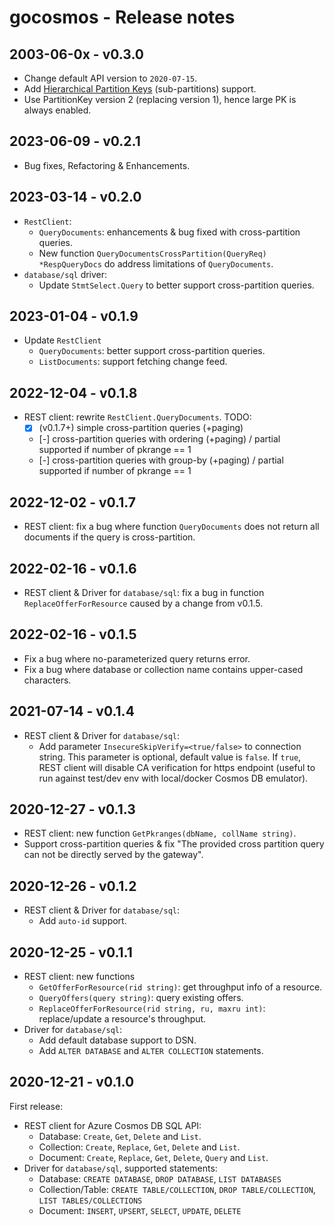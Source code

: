 # gocosmos - Release notes

## 2003-06-0x - v0.3.0

- Change default API version to `2020-07-15`.
- Add [Hierarchical Partition Keys](https://learn.microsoft.com/en-us/azure/cosmos-db/hierarchical-partition-keys) (sub-partitions) support.
- Use PartitionKey version 2 (replacing version 1), hence large PK is always enabled.

## 2023-06-09 - v0.2.1

- Bug fixes, Refactoring & Enhancements.

## 2023-03-14 - v0.2.0

- `RestClient`:
  - `QueryDocuments`: enhancements & bug fixed with cross-partition queries.
  - New function `QueryDocumentsCrossPartition(QueryReq) *RespQueryDocs` do address limitations of `QueryDocuments`.
- `database/sql` driver:
  - Update `StmtSelect.Query` to better support cross-partition queries.

## 2023-01-04 - v0.1.9

- Update `RestClient`
  - `QueryDocuments`: better support cross-partition queries.
  - `ListDocuments`: support fetching change feed.

## 2022-12-04 - v0.1.8

- REST client: rewrite `RestClient.QueryDocuments`. TODO:
  - [x] (v0.1.7+) simple cross-partition queries (+paging)
  - [-] cross-partition queries with ordering (+paging) / partial supported if number of pkrange == 1
  - [-] cross-partition queries with group-by (+paging) / partial supported if number of pkrange == 1

## 2022-12-02 - v0.1.7

- REST client: fix a bug where function `QueryDocuments` does not return all documents if the query is cross-partition.

## 2022-02-16 - v0.1.6

- REST client & Driver for `database/sql`: fix a bug in function `ReplaceOfferForResource` caused by a change from v0.1.5.

## 2022-02-16 - v0.1.5

- Fix a bug where no-parameterized query returns error.
- Fix a bug where database or collection name contains upper-cased characters.

## 2021-07-14 - v0.1.4

- REST client & Driver for `database/sql`:
  - Add parameter `InsecureSkipVerify=<true/false>` to connection string. This parameter is optional, default value is `false`.
    If `true`, REST client will disable CA verification for https endpoint (useful to run against test/dev env with local/docker Cosmos DB emulator).

## 2020-12-27 - v0.1.3

- REST client: new function `GetPkranges(dbName, collName string)`.
- Support cross-partition queries & fix "The provided cross partition query can not be directly served by the gateway".

## 2020-12-26 - v0.1.2

- REST client & Driver for `database/sql`:
  - Add `auto-id` support.

## 2020-12-25 - v0.1.1

- REST client: new functions
  - `GetOfferForResource(rid string)`: get throughput info of a resource.
  - `QueryOffers(query string)`: query existing offers.
  - `ReplaceOfferForResource(rid string, ru, maxru int)`: replace/update a resource's throughput.
- Driver for `database/sql`:
  - Add default database support to DSN.
  - Add `ALTER DATABASE` and `ALTER COLLECTION` statements.

## 2020-12-21 - v0.1.0

First release:
- REST client for Azure Cosmos DB SQL API:
  - Database: `Create`, `Get`, `Delete` and `List`.
  - Collection: `Create`, `Replace`, `Get`, `Delete` and `List`.
  - Document: `Create`, `Replace`, `Get`, `Delete`, `Query` and `List`.
- Driver for `database/sql`, supported statements:
  - Database: `CREATE DATABASE`, `DROP DATABASE`, `LIST DATABASES`
  - Collection/Table: `CREATE TABLE/COLLECTION`, `DROP TABLE/COLLECTION`, `LIST TABLES/COLLECTIONS`
  - Document: `INSERT`, `UPSERT`, `SELECT`, `UPDATE`, `DELETE`
